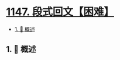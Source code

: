 # [1147. 段式回文【困难】](https://github.com/tnotesjs/TNotes.leetcode/tree/main/notes/1147.%20%E6%AE%B5%E5%BC%8F%E5%9B%9E%E6%96%87%E3%80%90%E5%9B%B0%E9%9A%BE%E3%80%91)

<!-- region:toc -->

- [1. 📝 概述](#1--概述)

<!-- endregion:toc -->

## 1. 📝 概述
